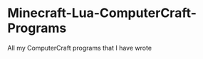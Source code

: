 Minecraft-Lua-ComputerCraft-Programs
====================================

All my ComputerCraft programs that I have wrote
